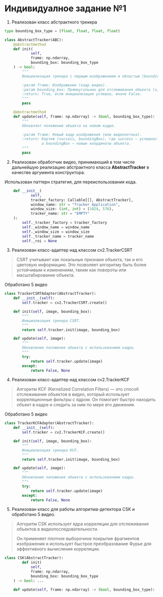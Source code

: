 # Индивидуалное задание №1

1. Реализован класс абстрактного трекера

```python
type bounding_box_type = (float, float, float, float)

class AbstractTracker(ABC):
    @abstractmethod
    def init(
            self,
            frame: np.ndarray,
            bounding_box: bounding_box_type
    ) -> bool:
        """
        Инициализация трекера с первым изображением и областью (bounding box).

        :param frame: Изображение (кадр видео).
        :param bounding_box: Прямоугольник для отслеживания объекта (x, y, w, h).
        :return: True, если инициализация успешна, иначе False.
        """
        pass

    @abstractmethod
    def update(self, frame: np.ndarray) -> (bool, bounding_box_type):
        """
        Обновляет положение объекта на новом кадре.

        :param frame: Новый кадр изображения (или видеопотока).
        :return: Кортеж (success, boundingBox), где success — успешность обновления,
                 а boundingBox — новые координаты объекта.
        """
        pass
```

2. Реализован обработчик видео, 
принимаюший в том числе дальнейшую реализацию абстрактного класса **AbstractTracker** в качестве аргумента конструктора.

Использован паттерн стратегия, для переиспользования кода.

```python
    def __init__(
            self,
            tracker_factory: Callable[[], AbstractTracker],
            window_name: str = "Tracker Application",
            window_size: (int, int) = (1024, 576),
            tracker_name: str = "EMPTY"
    ):
        self._tracker_factory = tracker_factory
        self._window_name = window_name
        self._window_size = window_size
        self._tracker_name = tracker_name
        self._roi = None
```

3. Реализован класс-адаптер над классом cv2.TrackerCSRT

> CSRT учитывает как локальные признаки объекта, так и его цветовую информацию. Это позволяет алгоритму быть более устойчивым к изменениям, таким как повороты или масштабирование объекта.

Обработано 5 видео

```python
class TrackerCSRTAdapter(AbstractTracker):
    def __init__(self):
        self.tracker = cv2.TrackerCSRT.create()

    def init(self, image, bounding_box):
        """
        Инициализация трекера CSRT.
        """
        return self.tracker.init(image, bounding_box)

    def update(self, image):
        """
        Обновление положения объекта с использованием кадра.
        """
        try:
            return self.tracker.update(image)
        except:
            return False, None
```

4. Реализован класс-адаптер над классом cv2.TrackerKCF

> Алгоритм KCF (Kernelized Correlation Filters) — это способ отслеживания объектов в видео, который использует корреляционные фильтры с ядром. Он помогает быстро находить объект в кадре и следить за ним по мере его движения.

Обработано 5 видео

```python
class TrackerKCFAdapter(AbstractTracker):
    def __init__(self):
        self.tracker = cv2.TrackerKCF.create()

    def init(self, image, bounding_box):
        """
        Инициализация трекера KCF.
        """
        return self.tracker.init(image, bounding_box)

    def update(self, image):
        """
        Обновление положения объекта с использованием кадра.
        """
        try:
            return self.tracker.update(image)
        except:
            return False, None
```

5. Реализован класс для работы алгоритма-детектора CSK и обработано 5 видео.

> Алгоритм CSK использует ядра корреляции для отслеживания объектов в видеопоследовательности. 
> 
> Он применяет плотное выборочное покрытие фрагментов изображения и использует быстрое преобразование Фурье 
> для эффективного вычисления корреляции.

```python
class CSK(AbstractTracker):
        def init(
            self,
            frame: np.ndarray,
            bounding_box: bounding_box_type
    ) -> bool: ...

    def update(self, frame: np.ndarray) -> (bool, bounding_box_type): ...
```
